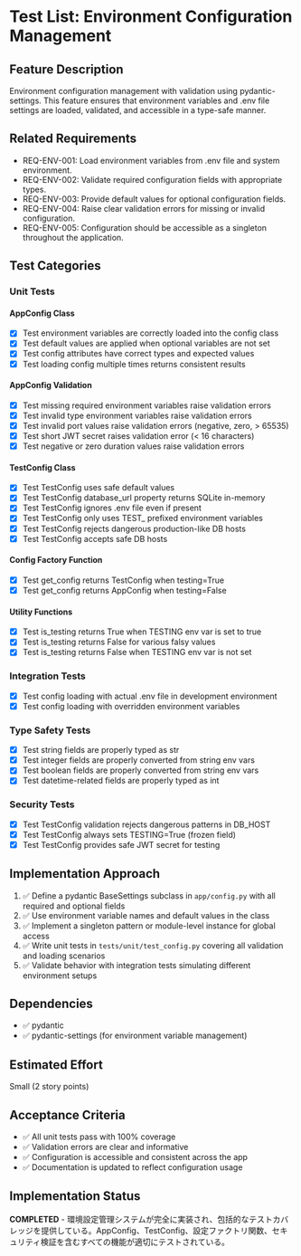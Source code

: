 # Test List: Environment Configuration Management

## Feature Description
Environment configuration management with validation using pydantic-settings. This feature ensures that environment variables and .env file settings are loaded, validated, and accessible in a type-safe manner.

## Related Requirements
- REQ-ENV-001: Load environment variables from .env file and system environment.
- REQ-ENV-002: Validate required configuration fields with appropriate types.
- REQ-ENV-003: Provide default values for optional configuration fields.
- REQ-ENV-004: Raise clear validation errors for missing or invalid configuration.
- REQ-ENV-005: Configuration should be accessible as a singleton throughout the application.

## Test Categories

### Unit Tests

#### AppConfig Class
- [x] Test environment variables are correctly loaded into the config class
- [x] Test default values are applied when optional variables are not set
- [x] Test config attributes have correct types and expected values
- [x] Test loading config multiple times returns consistent results

#### AppConfig Validation
- [x] Test missing required environment variables raise validation errors
- [x] Test invalid type environment variables raise validation errors
- [x] Test invalid port values raise validation errors (negative, zero, > 65535)
- [x] Test short JWT secret raises validation error (< 16 characters)
- [x] Test negative or zero duration values raise validation errors

#### TestConfig Class
- [x] Test TestConfig uses safe default values
- [x] Test TestConfig database_url property returns SQLite in-memory
- [x] Test TestConfig ignores .env file even if present
- [x] Test TestConfig only uses TEST_ prefixed environment variables
- [x] Test TestConfig rejects dangerous production-like DB hosts
- [x] Test TestConfig accepts safe DB hosts

#### Config Factory Function
- [x] Test get_config returns TestConfig when testing=True
- [x] Test get_config returns AppConfig when testing=False

#### Utility Functions
- [x] Test is_testing returns True when TESTING env var is set to true
- [x] Test is_testing returns False for various falsy values
- [x] Test is_testing returns False when TESTING env var is not set

### Integration Tests
- [x] Test config loading with actual .env file in development environment
- [x] Test config loading with overridden environment variables

### Type Safety Tests
- [x] Test string fields are properly typed as str
- [x] Test integer fields are properly converted from string env vars
- [x] Test boolean fields are properly converted from string env vars
- [x] Test datetime-related fields are properly typed as int

### Security Tests
- [x] Test TestConfig validation rejects dangerous patterns in DB_HOST
- [x] Test TestConfig always sets TESTING=True (frozen field)
- [x] Test TestConfig provides safe JWT secret for testing

## Implementation Approach
1. ✅ Define a pydantic BaseSettings subclass in `app/config.py` with all required and optional fields
2. ✅ Use environment variable names and default values in the class
3. ✅ Implement a singleton pattern or module-level instance for global access
4. ✅ Write unit tests in `tests/unit/test_config.py` covering all validation and loading scenarios
5. ✅ Validate behavior with integration tests simulating different environment setups

## Dependencies
- ✅ pydantic
- ✅ pydantic-settings (for environment variable management)

## Estimated Effort
Small (2 story points)

## Acceptance Criteria
- ✅ All unit tests pass with 100% coverage
- ✅ Validation errors are clear and informative
- ✅ Configuration is accessible and consistent across the app
- ✅ Documentation is updated to reflect configuration usage

## Implementation Status
**COMPLETED** - 環境設定管理システムが完全に実装され、包括的なテストカバレッジを提供している。AppConfig、TestConfig、設定ファクトリ関数、セキュリティ検証を含むすべての機能が適切にテストされている。

